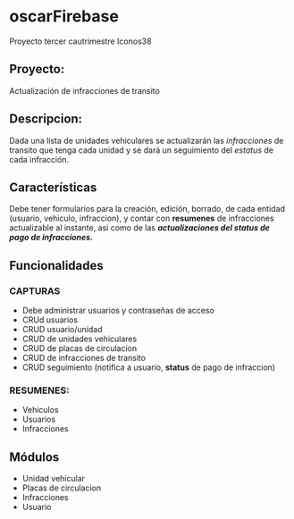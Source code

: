 # oscarFirebase
Proyecto tercer cautrimestre Iconos38


## Proyecto:
Actualización de infracciones de transito

## Descripcion:
Dada una lista de unidades vehiculares se actualizarán las 
*infracciones* de transito que tenga cada unidad y se dará un 
seguimiento del *estatus* de cada infracción.

## Características
Debe tener formularios para la creación, edición, borrado, de cada 
entidad (usuario, vehiculo, infraccion), y contar con **resumenes** 
de infracciones actualizable al instante, asi como de las 
***actualizaciones del status de pago de infracciones.*** 

## Funcionalidades
### CAPTURAS
- Debe administrar usuarios y contraseñas de acceso
- CRUd usuarios
- CRUD usuario/unidad
- CRUD de unidades vehiculares
- CRUD de placas de circulacion
- CRUD de infracciones de transito
- CRUD seguimiento (notifica a usuario, **status** de pago de infraccion)
### RESUMENES:
+ Vehiculos
+ Usuarios
+ Infracciones

## Módulos
* Unidad vehicular
* Placas de circulacion
* Infracciones
* Usuario
